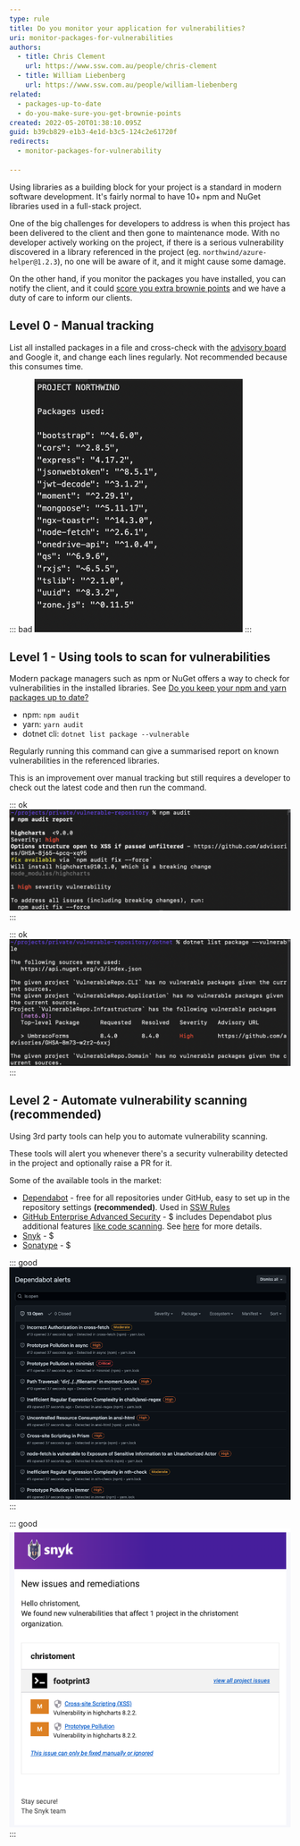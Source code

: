 ```yaml
---
type: rule
title: Do you monitor your application for vulnerabilities?
uri: monitor-packages-for-vulnerabilities
authors:
  - title: Chris Clement
    url: https://www.ssw.com.au/people/chris-clement
  - title: William Liebenberg
    url: https://www.ssw.com.au/people/william-liebenberg
related:
  - packages-up-to-date
  - do-you-make-sure-you-get-brownie-points
created: 2022-05-20T01:38:10.095Z
guid: b39cb829-e1b3-4e1d-b3c5-124c2e61720f
redirects:
  - monitor-packages-for-vulnerability

---
```

Using libraries as a building block for your project is a standard in modern software development. It's fairly normal to have 10+ npm and NuGet libraries used in a full-stack project.

One of the big challenges for developers to address is when this project has been delivered to the client and then gone to maintenance mode. With no developer actively working on the project, if there is a serious vulnerability discovered in a library referenced in the project (eg. `northwind/azure-helper@1.2.3`), no one will be aware of it, and it might cause some damage.

On the other hand, if you monitor the packages you have installed, you can notify the client, and it could [score you extra brownie points](https://www.ssw.com.au/rules/do-you-make-sure-you-get-brownie-points) and we have a duty of care to inform our clients.

## Level 0 - Manual tracking

List all installed packages in a file and cross-check with the [advisory board](https://github.com/advisories) and Google it, and change each lines regularly. Not recommended because this consumes time.

::: bad
![Figure: Bad Example - Tracking list of packages manually](screen-shot-2022-05-20-at-12.11.25.png)
:::

## Level 1 - Using tools to scan for vulnerabilities

Modern package managers such as npm or NuGet offers a way to check for vulnerabilities in the installed libraries. See [Do you keep your npm and yarn packages up to date?](https://www.ssw.com.au/rules/packages-up-to-date)

* npm: `npm audit` 
* yarn: `yarn audit` 
* dotnet cli: `dotnet list package --vulnerable`

Regularly running this command can give a summarised report on known vulnerabilities in the referenced libraries.

This is an improvement over manual tracking but still requires a developer to check out the latest code and then run the command.

::: ok
![Figure: OK Example - this npm audit command informs that there is 1 package with a high severity vulnerability](npm-audit-report.png)
:::

::: ok
![Figure: OK Example - this dotnet command informs that there is 1 package with a high severity vulnerability](dotnet-audit-report.png)
:::

## Level 2 - Automate vulnerability scanning (recommended)

Using 3rd party tools can help you to automate vulnerability scanning.

These tools will alert you whenever there's a security vulnerability detected in the project and optionally raise a PR for it.

Some of the available tools in the market:
- [Dependabot](https://github.com/dependabot) - free for all repositories under GitHub, easy to set up in the repository settings **(recommended)**. Used in [SSW Rules](https://www.ssw.com.au/rules/)
- [GitHub Enterprise Advanced Security](https://github.com/enterprise) - $ includes Dependabot plus additional features [like code scanning](https://docs.github.com/en/code-security/getting-started/github-security-features#available-with-github-advanced-security). See [here](https://docs.github.com/en/enterprise-cloud@latest/get-started/learning-about-github/about-github-advanced-security) for more details.
- [Snyk](https://snyk.io/) - $
- [Sonatype](https://www.sonatype.com/) - $

::: good
![Figure: Good Example - Dependabot produces a vulnerability report periodically (and can raise a PR for you)](screen-shot-2022-05-20-at-12.48.33.png)
:::

::: good
![Figure: Good Example - Snyk produces a vulnerability detection alert email](screen-shot-2022-05-20-at-12.38.26.png)
:::
